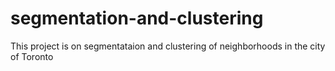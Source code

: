 # segmentation-and-clustering


This project is on segmentataion and clustering of neighborhoods in the city of Toronto
